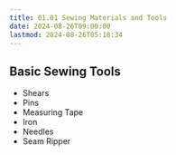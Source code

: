 ```yaml
---
title: 01.01 Sewing Materials and Tools
date: 2024-08-26T09:00:00
lastmod: 2024-08-26T05:18:34
---
```


## Basic Sewing Tools

- Shears
- Pins
- Measuring Tape
- Iron
- Needles
- Seam Ripper
